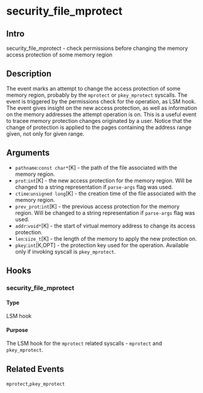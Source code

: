 # security_file_mprotect

## Intro
security_file_mprotect - check permissions before changing the memory access protection of some memory region

## Description
The event marks an attempt to change the access protection of some memory region, probably by the `mprotect` or
`pkey_mprotect` syscalls.
The event is triggered by the permissions check for the operation, as LSM hook.
The event gives insight on the new access protection, as well as information on the memory addresses the attempt
operation is on.
This is a useful event to tracee memory protection changes originated by a user.
Notice that the change of protection is applied to the pages containing the address range given, not only for given
range.

## Arguments
* `pathname`:`const char*`[K] - the path of the file associated with the memory region.
* `prot`:`int`[K] - the new access protection for the memory region. Will be changed to a string representation if `parse-args` flag was used.
* `ctime`:`unsigned long`[K] - the creation time of the file associated with the memory region.
* `prev_prot`:`int`[K] - the previous access protection for the memory region. Will be changed to a string representation if `parse-args` flag was used.
* `addr`:`void*`[K] - the start of virtual memory address to change its access protection.
* `len`:`size_t`[K] - the length of the memory to apply the new protection on.
* `pkey`:`int`[K,OPT] - the protection key used for the operation. Available only if invoking syscall is `pkey_mprotect`.

## Hooks
### security_file_mprotect
#### Type
LSM hook
#### Purpose
The LSM hook for the `mprotect` related syscalls - `mprotect` and `pkey_mprotect`.

## Related Events
`mprotect`,`pkey_mprotect`